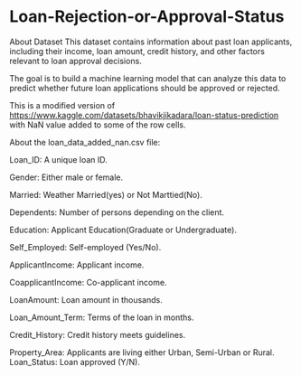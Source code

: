 # Loan-Rejection-or-Approval-Status

About Dataset
This dataset contains information about past loan applicants, including their income, loan amount, credit history, and other factors relevant to loan approval decisions.

The goal is to build a machine learning model that can analyze this data to predict whether future loan applications should be approved or rejected.

This is a modified version of https://www.kaggle.com/datasets/bhavikjikadara/loan-status-prediction with NaN value added to some of the row cells.

About the loan_data_added_nan.csv file:

Loan_ID: A unique loan ID.

Gender: Either male or female.

Married: Weather Married(yes) or Not Marttied(No).

Dependents: Number of persons depending on the client.

Education: Applicant Education(Graduate or Undergraduate).

Self_Employed: Self-employed (Yes/No).

ApplicantIncome: Applicant income.

CoapplicantIncome: Co-applicant income.

LoanAmount: Loan amount in thousands.

Loan_Amount_Term: Terms of the loan in months.

Credit_History: Credit history meets guidelines.

Property_Area: Applicants are living either Urban, Semi-Urban or Rural.
Loan_Status: Loan approved (Y/N).
